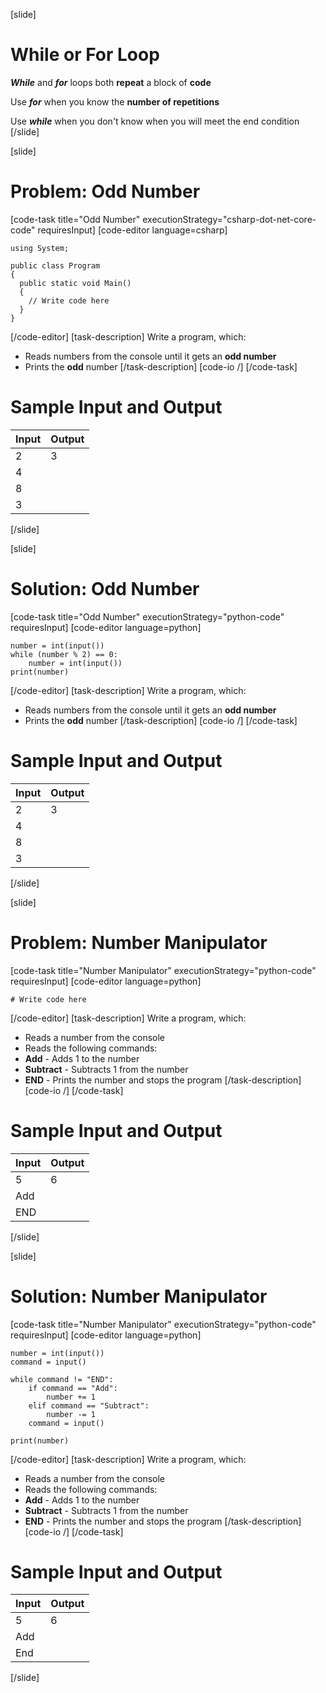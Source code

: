 [slide]
# While or For Loop
***While*** and ***for*** loops both **repeat** a block of **code**

Use ***for*** when you know the **number of repetitions**

Use ***while*** when you don't know when you will meet the end condition
[/slide]

[slide]
# Problem: Odd Number
[code-task title="Odd Number" executionStrategy="csharp-dot-net-core-code" requiresInput]
[code-editor language=csharp]
```
using System;

public class Program
{
  public static void Main()
  {
    // Write code here
  }
}
```
[/code-editor]
[task-description]
Write a program, which:

* Reads numbers from the console until it gets an **odd number**
* Prints the **odd** number
[/task-description]
[code-io /]
[/code-task]
# Sample Input and Output
|Input|Output|
|-----|------|
|2|3|
|4||
|8||
|3||
[/slide]

[slide]
# Solution: Odd Number
[code-task title="Odd Number" executionStrategy="python-code" requiresInput]
[code-editor language=python]
```
number = int(input())
while (number % 2) == 0:
    number = int(input())
print(number)
```
[/code-editor]
[task-description]
Write a program, which:

* Reads numbers from the console until it gets an **odd number**
* Prints the **odd** number
[/task-description]
[code-io /]
[/code-task]
# Sample Input and Output
|Input|Output|
|-----|------|
|2|3|
|4||
|8||
|3||
[/slide]

[slide]
# Problem: Number Manipulator
[code-task title="Number Manipulator" executionStrategy="python-code" requiresInput]
[code-editor language=python]
```
# Write code here
```
[/code-editor]
[task-description]
Write a program, which:

* Reads a number from the console
* Reads the following commands:
* **Add** - Аdds 1 to the number
* **Subtract** - Subtracts 1 from the number
* **END** -  Prints the number and stops the program
[/task-description]
[code-io /]
[/code-task]
# Sample Input and Output
|Input|Output|
|-----|------|
|5|6|
|Add||
|END||
[/slide]

[slide]
# Solution: Number Manipulator
[code-task title="Number Manipulator" executionStrategy="python-code" requiresInput]
[code-editor language=python]
```
number = int(input())
command = input()

while command != "END":
    if command == "Add":
        number += 1
    elif command == "Subtract":
        number -= 1
    command = input()

print(number)
```
[/code-editor]
[task-description]
Write a program, which:

* Reads a number from the console
* Reads the following commands:
* **Add** - Аdds 1 to the number
* **Subtract** - Subtracts 1 from the number
* **END** -  Prints the number and stops the program
[/task-description]
[code-io /]
[/code-task]
# Sample Input and Output
|Input|Output|
|-----|------|
|5|6|
|Add||
|End||
[/slide]